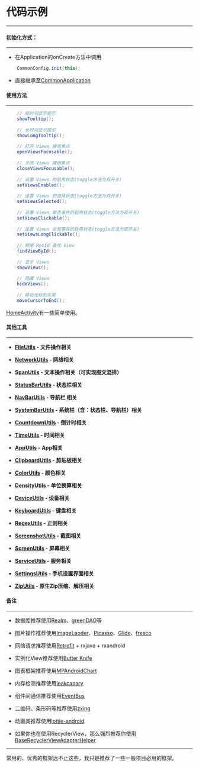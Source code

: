 # 代码示例

---

#### 初始化方式：

---

 - 在Application的onCreate方法中调用
 
```java
    CommonConfig.init(this);
```

 - 直接继承至[CommonApplication](/common/src/main/java/com/brave/common/base/CommonApplication.java)
 
 
#### 使用方法

---

```java
    // 短时间显示提示
    showTooltip();
    
    // 长时间显示提示
    showLongTooltip();
    
    // 打开 Views 接收焦点
    openViewsFocusable();
    
    // 关闭 Views 接收焦点
    closeViewsFocusable();
    
    // 设置 Views 的启用状态(toggle方法为双开关)
    setViewsEnabled();
    
    // 设置 Views 的选择状态(toggle方法为双开关)
    setViewsSelected();
    
    // 设置 Views 单击事件的启用状态(toggle方法为双开关)
    setViewsClickable();
    
    // 设置 Views 长按事件的启用状态(toggle方法为双开关)
    setViewsLongClickable();
    
    // 根据 ResId 查找 View
    findViewById();
    
    // 显示 Views
    showViews();
    
    // 隐藏 Views
    hideViews();
    
    // 移动光标到末尾
    moveCursorToEnd();
```

[HomeActivity](/app/src/main/java/com/brave/employ/ui/home/HomeActivity.java)有一些简单使用。


#### 其他工具

---

<b>

 - [FileUtils](/common/src/main/java/com/brave/common/utils/io/FileUtils.java) - 文件操作相关
 - [NetworkUtils](/common/src/main/java/com/brave/common/utils/network/NetworkUtils.java) - 网络相关
 - [SpanUtils](/common/src/main/java/com/brave/common/utils/span/SpanUtils.java) - 文本操作相关（可实现图文混排）
 - [StatusBarUtils](/common/src/main/java/com/brave/common/utils/system/StatusBarUtils.java) - 状态栏相关
 - [NavBarUtils](/common/src/main/java/com/brave/common/utils/system/NavBarUtils.java) - 导航栏 相关
 - [SystemBarUtils](/common/src/main/java/com/brave/common/utils/system/SystemBarUtils.java) - 系统栏（含：状态栏、导航栏）相关
 - [CountdownUtils](/common/src/main/java/com/brave/common/utils/time/CountdownUtils.java) - 倒计时相关
 - [TimeUtils](/common/src/main/java/com/brave/common/utils/time/TimeUtils.java) - 时间相关
 
 - [AppUtils](/common/src/main/java/com/brave/common/utils/AppUtils.java) - App相关
 - [ClipboardUtils](/common/src/main/java/com/brave/common/utils/ClipboardUtils.java) - 剪贴板相关
 - [ColorUtils](/common/src/main/java/com/brave/common/utils/ColorUtils.java) - 颜色相关
 - [DensityUtils](/common/src/main/java/com/brave/common/utils/DensityUtils.java) - 单位换算相关
 - [DeviceUtils](/common/src/main/java/com/brave/common/utils/DeviceUtils.java) - 设备相关
 - [KeyboardUtils](/common/src/main/java/com/brave/common/utils/KeyboardUtils.java) - 键盘相关
 - [RegexUtils](/common/src/main/java/com/brave/common/utils/RegexUtils.java) - 正则相关
 - [ScreenshotUtils](/common/src/main/java/com/brave/common/utils/ScreenshotUtils.java) - 截图相关
 - [ScreenUtils](/common/src/main/java/com/brave/common/utils/ScreenUtils.java) - 屏幕相关
 - [ServiceUtils](/common/src/main/java/com/brave/common/utils/ServiceUtils.java) - 服务相关
 - [SettingsUtils](/common/src/main/java/com/brave/common/utils/SettingsUtils.java) - 手机设置界面相关
 - [ZipUtils](/common/src/main/java/com/brave/common/utils/ZipUtils.java) - 原生Zip压缩、解压相关
 
 </b>
 
#### 备注

---

 - 数据库推荐使用[Realm](https://github.com/realm/realm-java)、[greenDAO](https://github.com/greenrobot/greenDAO)等
 
 - 图片操作推荐使用[ImageLaoder](https://github.com/nostra13/Android-Universal-Image-Loader)、[Picasso](https://github.com/square/picasso)、[Glide](https://github.com/bumptech/glide)、[fresco](https://github.com/facebook/fresco)
 
 - 网络请求推荐使用[Retrofit](http://square.github.io/retrofit/) + rxjava + rxandroid
 
 - 实例化View推荐使用[Butter Knife](http://jakewharton.github.io/butterknife/)
 
 - 图表框架推荐使用[MPAndroidChart](https://github.com/PhilJay/MPAndroidChart)
 
 - 内存检测推荐使用[leakcanary](https://github.com/square/leakcanary) 
 
 - 组件间通信推荐使用[EventBus](https://github.com/greenrobot/EventBus)
 
 - 二维码、条形码等推荐使用[zxing](https://github.com/zxing/zxing)
 
 - 动画类推荐使用[lottie-android](https://github.com/airbnb/lottie-android)
 
 - 如果你也在使用RecyclerView，那么强烈推荐你使用[BaseRecyclerViewAdapterHelper](https://github.com/CymChad/BaseRecyclerViewAdapterHelper)

---

常用的、优秀的框架远不止这些，我只是推荐了一些一般项目必用的框架。